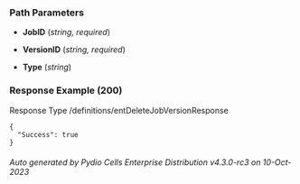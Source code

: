 






 
  


### Path Parameters

 - **JobID** (_string, required_) 

 - **VersionID** (_string, required_) 

 - **Type** (_string_) 




### Response Example (200)
Response Type /definitions/entDeleteJobVersionResponse

```
{
  "Success": true
}
```




###### Auto generated by Pydio Cells Enterprise Distribution v4.3.0-rc3 on 10-Oct-2023
